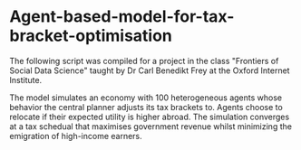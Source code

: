 # Agent-based-model-for-tax-bracket-optimisation

The following script was compiled for a project in the class "Frontiers of Social Data Science" taught by Dr Carl Benedikt Frey at the Oxford Internet Institute.

The model simulates an economy with 100 heterogeneous agents whose behavior the central planner adjusts its tax brackets to. Agents choose to relocate if their expected utility is higher abroad. The simulation converges at a tax schedual that maximises government revenue whilst minimizing the emigration of high-income earners.
